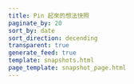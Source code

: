 ```yaml
---
title: Pin 起來的想法快照
paginate_by: 20
sort_by: date
sort_direction: decending
transparent: true
generate_feed: true
template: snapshots.html
page_template: snapshot_page.html
---
```



